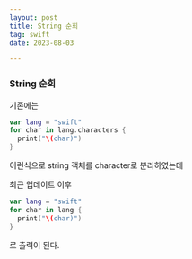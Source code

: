 ```yaml
---
layout: post
title: String 순회
tag: swift
date: 2023-08-03

---
```




### String 순회 

기존에는 

```swift
var lang = "swift"
for char in lang.characters {
  print("\(char)")
}
```

이런식으로 string 객체를 character로 분리하였는데 

최근 업데이트 이후



```swift
var lang = "swift"
for char in lang {
  print("\(char)")
}
```

로 출력이 된다. 







